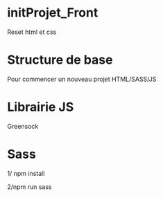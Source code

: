 # initProjet_Front
Reset html et css

# Structure de base

Pour commencer un nouveau projet HTML/SASS/JS

# Librairie JS
Greensock

# Sass

1/ npm install

2/npm run sass
